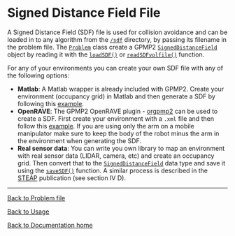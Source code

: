 Signed Distance Field File
======================
A Signed Distance Field (SDF) file is used for collision avoidance and can be loaded in to any algorithm from the [```/sdf```](../sdf) directory, by passing its filename in the problem file. The [```Problem```](../piper/base/problem.cpp) class create a GPMP2 [```SignedDistanceField```](https://github.com/gtrll/gpmp2/blob/master/gpmp2/obstacle/SignedDistanceField.h) object by reading it with the [```loadSDF()```](https://github.com/gtrll/gpmp2/blob/master/gpmp2/obstacle/SignedDistanceField.h) or [```readSDFvolfile()```](https://github.com/gtrll/gpmp2/blob/master/gpmp2/utils/fileUtils.cpp) function.

For any of your environments you can create your own SDF file with any of the following options:

- **Matlab**: A Matlab wrapper is already included with GPMP2. Create your environment (occupancy grid) in Matlab and then generate a SDF by following this [example](https://github.com/gtrll/gpmp2/blob/master/matlab/SaveSDFExample.m).
- **OpenRAVE**: The GPMP2 OpenRAVE plugin - [orgpmp2](https://github.com/gtrll/orgpmp2) can be used to create a SDF. First create your environment with a ```.xml``` file and then follow this [example](https://github.com/gtrll/orgpmp2/blob/master/examples/save_sdf_pr2.py). If you are using only the arm on a mobile manipulator make sure to keep the body of the robot minus the arm in the environment when generating the SDF.
- **Real sensor data**: You can write you own library to map an environment with real sensor data (LIDAR, camera, etc) and create an occupancy grid. Then convert that to the [```SignedDistanceField```](https://github.com/gtrll/gpmp2/blob/master/gpmp2/obstacle/SignedDistanceField.h) data type and save it using the [```saveSDF()```](https://github.com/gtrll/gpmp2/blob/master/gpmp2/obstacle/SignedDistanceField.h) function. A similar process is described in the [STEAP](http://www.cc.gatech.edu/~bboots3/files/STEAP.pdf) publication (see section IV D).

---
[Back to Problem file](problem.md)

[Back to Usage](usage.md)

[Back to Documentation home](index.md)
